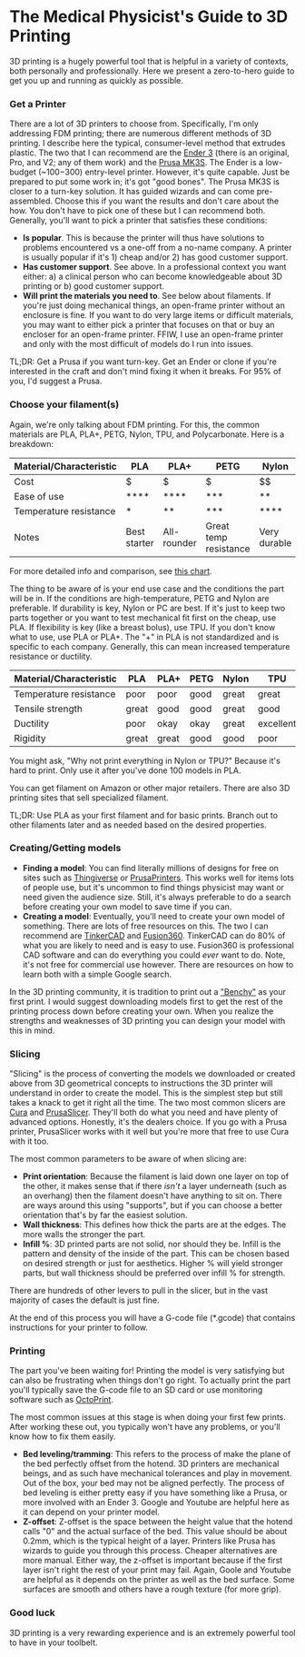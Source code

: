 # The Medical Physicist's Guide to 3D Printing

3D printing is a hugely powerful tool that is helpful in a variety of contexts, both personally and professionally. 
Here we present a zero-to-hero guide to get you up and running as quickly as possible.

### Get a Printer

There are a lot of 3D printers to choose from. Specifically, I'm only addressing FDM printing; there are numerous different methods of 3D printing. 
I describe here the typical, consumer-level method that extrudes plastic. 
The two that I can recommend are the [Ender 3](https://www.amazon.com/Comgrow-Creality-Ender-Aluminum-220x220x250mm/dp/B07BR3F9N6/ref=sr_1_3?crid=PO81S8XN0YT2&keywords=ender+3&qid=1647898347&sprefix=ender+3%2Caps%2C155&sr=8-3) (there is an original, Pro, and V2; any of them work) and the [Prusa MK3S](https://www.prusa3d.com/product/original-prusa-i3-mk3s-3d-printer-3/). 
The Ender is a low-budget (~$100-$300) entry-level printer. However, it's quite capable. Just be prepared to put some work in; it's got "good bones". The Prusa MK3S is closer to a turn-key solution. 
It has guided wizards and can come pre-assembled. Choose this if you want the results and don't care about the how. You don't have to pick one of these but I can recommend both. 
Generally, you'll want to pick a printer that satisfies these conditions:
  * **Is popular**. This is because the printer will thus have solutions to problems encountered vs a one-off from a no-name company. A printer is usually popular if it's 1) cheap and/or 2) has good customer support.
  * **Has customer support**. See above. In a professional context you want either: a) a clinical person who can become knowledgeable about 3D printing or b) good customer support.
  * **Will print the materials you need to**. See below about filaments. If you're just doing mechanical things, an open-frame printer without an enclosure is fine. If you want to do very large items or difficult materials, you may want to either pick a printer that focuses on that or buy an encloser for an open-frame printer. FFIW, I use an open-frame printer and only with the most difficult of models do I run into issues.
  
TL;DR: Get a Prusa if you want turn-key. Get an Ender or clone if you're interested in the craft and don't mind fixing it when it breaks. For 95% of you, I'd suggest a Prusa.

### Choose your filament(s)

Again, we're only talking about FDM printing. For this, the common materials are PLA, PLA+, PETG, Nylon, TPU, and Polycarbonate. Here is a breakdown: 

| Material/Characteristic | PLA          | PLA+        | PETG                  | Nylon        | TPU      | Polycarbonate |
|-------------------------|--------------|-------------|-----------------------|--------------|----------|---------------|
| Cost                    | $            | $           | $                     | $$           | $$       | $$$           |
| Ease of use             | ****         | ****        | ***                   | **           | **       | *             |
| Temperature resistance  | *            | **          | ***                   | ****         | ***      | ****          |
| Notes                   | Best starter | All-rounder | Great temp resistance | Very durable | Flexible | Ironman-tier  |

For more detailed info and comparison, see [this chart](https://www.help.prusa3d.com/en/materials?msclkid=fcf9ebf6a96011ec9441a8a469e56502). 

The thing to be aware of is your end use case and the conditions the part will be in. If the conditions are high-temperature, PETG and Nylon are preferable. If durability is key, Nylon or PC are best. If it's just to keep two 
parts together or you want to test mechanical fit first on the cheap, use PLA. If flexibility is key (like a breast bolus), use TPU. If you don't know what to use, use PLA or 
PLA+. The "+" in PLA is not standardized and is specific to each company. Generally, this can mean increased temperature resistance or ductility. 

| Material/Characteristic | PLA   | PLA+  | PETG | Nylon | TPU       | Polycarbonate |
|-------------------------|-------|-------|------|-------|-----------|---------------|
| Temperature resistance  | poor  | poor  | good | great | great     | excellent     |
| Tensile strength        | great | good  | good | great | good      | excellent     |
| Ductility               | poor  | okay  | okay | great | excellent | poor          |
| Rigidity                | great | great | good | good  | poor      | excellent     |

You might ask, "Why not print everything in Nylon or TPU?" Because it's hard to print. Only use it after you've done 100 models in PLA.

You can get filament on Amazon or other major retailers. There are also 3D printing sites that sell specialized filament.

TL;DR: Use PLA as your first filament and for basic prints. Branch out to other filaments later and as needed based on the desired properties.

### Creating/Getting models

* **Finding a model**: You can find literally millions of designs for free on sites such as [Thingiverse](https://www.thingiverse.com/) or [PrusaPrinters](https://www.prusaprinters.org/prints). This works well for items lots of people use, but it's uncommon to find things physicist may want or need given the audience size. Still, it's always preferable to do a search before creating your own model to save time if you can. 
* **Creating a model**: Eventually, you'll need to create your own model of something. There are lots of free resources on this. The two I can recommend are [TinkerCAD](https://www.tinkercad.com/) and [Fusion360](https://www.autodesk.com/products/fusion-360/overview). TinkerCAD can do 80% of what you are likely to need and is easy to use. Fusion360 is professional CAD software and can do everything you could *ever* want to do. Note, it's not free for commercial use however. There are resources on how to learn both with a simple Google search.

In the 3D printing community, it is tradition to print out a ["Benchy"](https://www.prusaprinters.org/prints/3161-3d-benchy) as your first print. 
I would suggest downloading models first to get the rest of the printing process down before creating your own. When you realize the strengths and weaknesses of 3D printing you can design your model with this in mind.

### Slicing

"Slicing" is the process of converting the models we downloaded or created above from 3D geometrical concepts to instructions the 3D printer will understand in order to create the model.
This is the simplest step but still takes a knack to get it right all the time. The two most common slicers are [Cura](https://ultimaker.com/software/ultimaker-cura) and [PrusaSlicer](https://www.prusa3d.com/page/prusaslicer_424/). 
They'll both do what you need and have plenty of advanced options. Honestly, it's the dealers choice. If you go with a Prusa printer, PrusaSlicer works with it well but you're more that free to use Cura with it too.

The most common parameters to be aware of when slicing are:

* **Print orientation**: Because the filament is laid down one layer on top of the other, it makes sense that if there *isn't* a layer underneath
  (such as an overhang) then the filament doesn't have anything to sit on. There are ways around this using "supports", but if you can choose a better orientation that's by far the easiest solution.
* **Wall thickness**: This defines how thick the parts are at the edges. The more walls the stronger the part.
* **Infill %**: 3D printed parts are not solid, nor should they be. Infill is the pattern and density of the inside of the part. This can be chosen based on desired strength or just for aesthetics. 
  Higher % will yield stronger parts, but wall thickness should be preferred over infill % for strength.

There are hundreds of other levers to pull in the slicer, but in the vast majority of cases the default is just fine.

At the end of this process you will have a G-code file (*.gcode) that contains instructions for your printer to follow.

### Printing

The part you've been waiting for! Printing the model is very satisfying but can also be frustrating when things don't go right.
To actually print the part you'll typically save the G-code file to an SD card or use monitoring software such as [OctoPrint](https://octoprint.org/).

The most common issues at this stage is when doing your first few prints. After working these out, you typically won't have
any problems, or you'll know how to fix them easily. 

* **Bed leveling/tramming**: This refers to the process of make the plane of the bed perfectly offset from the hotend. 
  3D printers are mechanical beings, and as such have mechanical tolerances and play in movement. Out of the box, 
  your bed may not be aligned perfectly. The process of bed leveling is either pretty easy if you have something like 
  a Prusa, or more involved with an Ender 3. Google and Youtube are helpful here as it can depend on your printer model.
* **Z-offset**: Z-offset is the space between the height value that the hotend calls "0" and the actual surface of the bed.
  This value should be about 0.2mm, which is the typical height of a layer. Printers like Prusa has wizards to guide you 
  through this process. Cheaper alternatives are more manual. Either way, the z-offset is important because if the 
  first layer isn't right the rest of your print may fail. Again, Goole and Youtube are helpful as it depends on the 
  printer as well as the bed surface. Some surfaces are smooth and others have a rough texture (for more grip).

### Good luck

3D printing is a very rewarding experience and is an extremely powerful tool to have in your toolbelt.
